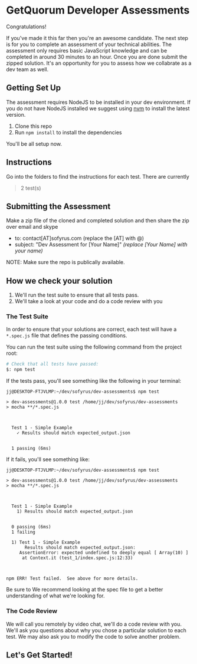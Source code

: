 # GetQuorum Developer Assessments

Congratulations!

If you've made it this far then you're an awesome candidate. The next step is for you to complete an assessment of your technical abilities. The assessment only requires basic JavaScript knowledge and can be completed in around 30 minutes to an hour. Once you are done submit the zipped solution. It's an opportunity for you to assess how we collabrate as a dev team as well.


## Getting Set Up

The assessment requires NodeJS to be installed in your dev environment. If you do not have NodeJS installed we suggest using [nvm](https://github.com/nvm-sh/nvm) to install the latest version.

1. Clone this repo
3. Run `npm install` to install the dependencies

You'll be all setup now.

## Instructions

Go into the folders to find the instructions for each test.  There are currently

> 2 test(s)



## Submitting the Assessment
 Make a zip file of the cloned and completed solution and then share the zip over email and skype
- to: contact[AT]sofyrus.com (replace the [AT] with @)
- subject: "Dev Assessment for [Your Name]" _(replace [Your Name] with your name)_

NOTE: Make sure the repo is publically available. 


## How we check your solution

1. We'll run the test suite to ensure that all tests pass. 
2. We'll take a look at your code and do a code review with you

### The Test Suite

In order to ensure that your solutions are correct, each test will have a `*.spec.js` file that defines the passing conditions. 

You can run the test suite using the following command from the project root:

```bash
# Check that all tests have passed:
$: npm test
```

If the tests pass, you'll see something like the following in your terminal:

```
jj@DESKTOP-FTJVLMP:~/dev/sofyrus/dev-assessments$ npm test

> dev-assessments@1.0.0 test /home/jj/dev/sofyrus/dev-assessments
> mocha **/*.spec.js



  Test 1 - Simple Example
    ✓ Results should match expected_output.json


  1 passing (6ms)
```

If it fails, you'll see something like:

```
jj@DESKTOP-FTJVLMP:~/dev/sofyrus/dev-assessments$ npm test

> dev-assessments@1.0.0 test /home/jj/dev/sofyrus/dev-assessments
> mocha **/*.spec.js



  Test 1 - Simple Example
    1) Results should match expected_output.json


  0 passing (6ms)
  1 failing

  1) Test 1 - Simple Example
       Results should match expected_output.json:
     AssertionError: expected undefined to deeply equal [ Array(10) ]
      at Context.it (test_1/index.spec.js:12:33)



npm ERR! Test failed.  See above for more details.
```

Be sure to We recommend looking at the spec file to get a better understanding of what we're looking for.

### The Code Review

We will call you remotely by video chat, we'll do a code review with you. We'll ask you questions about why you chose a particular solution to each test. We may also ask you to modify the code to solve another problem. 

## Let's Get Started!
